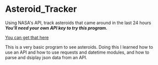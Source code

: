 # Asteroid_Tracker
Using NASA's API, track asteroids that came around in the last 24 hours
 ***You'll need your own API key to try this program.***
 
 [You can get that here](https://api.nasa.gov/)
 
 
 This is a very basic program to see asteroids. Doing this I learned how to use an API and how to use requests and datetime modules, and how to parse and dsiplay json data from an API.
